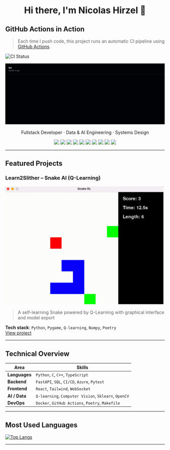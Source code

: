 
<!--
**Np93/Np93** is a ✨ _special_ ✨ repository because its `README.md` (this file) appears on your GitHub profile.

Here are some ideas to get you started:

- 🔭 I’m currently working on ...
- 🌱 I’m currently learning ...
- 👯 I’m looking to collaborate on ...
- 🤔 I’m looking for help with ...
- 💬 Ask me about ...
- 📫 How to reach me: ...
- 😄 Pronouns: ...
- ⚡ Fun fact: ...
-->


<h1 align="center">Hi there, I'm Nicolas Hirzel 👋</h1>

## GitHub Actions in Action

> Each time I push code, this project runs an automatic CI pipeline using [GitHub Actions](https://docs.github.com/en/actions).

![CI Status](https://github.com/Np93/Np93/actions/workflows/ci.yml/badge.svg)

<p align="center">
  <img src="assets/github_actions_demo.gif" width="600" alt="GitHub Actions demo in terminal" />
</p>

<p align="center">
Fullstack Developer · Data & AI Engineering · Systems Design
</p>

<p align="center">
  <img src="https://img.shields.io/badge/Python-3.11-blue?logo=python" />
  <img src="https://img.shields.io/badge/C++-Modern-informational?logo=c%2B%2B" />
  <img src="https://img.shields.io/badge/FastAPI-Asynchronous-green?logo=fastapi" />
  <img src="https://img.shields.io/badge/React-Components-blue?logo=react" />
  <img src="https://img.shields.io/badge/PostgreSQL-SQL-blue?logo=postgresql" />
  <img src="https://img.shields.io/badge/Docker-DevOps-blue?logo=docker" />
  <img src="https://img.shields.io/badge/WebSocket-RealTime-blue?logo=websocket" />
  <img src="https://img.shields.io/badge/GitHub-Version%20Control-181717?logo=github" />
  <img src="https://img.shields.io/badge/C-LowLevel-blue?logo=c" />
  <img src="https://img.shields.io/badge/Poetry-PackageManager-60A5FA?logo=python" />
</p>

---

## Featured Projects

### Learn2Slither – Snake AI (Q-Learning)
<img src="assets/learn2slither_demo.gif" width="500"/>

> A self-learning Snake powered by Q-Learning with graphical interface and model export

**Tech stack**: `Python`, `Pygame`, `Q-learning`, `Numpy`, `Poetry`  
[View project](https://github.com/Np93/Learn2Slither)

---

<!-- ### Gomoku AI – Strategic Game with MinMax AI
<img src="assets/gomoku_demo.gif" width="500"/>

> MinMax AI implemented in C++ with Pybind11 bridge and heuristics, fully playable UI

**Tech stack**: `C++`, `Pybind11`, `Python`, `Pygame`, `MinMax`, `Game Heuristics`  
[View project](https://github.com/Np93/GomokuAI) -->

<!-- --- -->

<!-- ### MatchApp – Real-Time Dating Platform
<img src="assets/matchapp_demo.png" width="500"/>

> Matching, filters, chat, video calls – built from scratch with async API and modern UI

**Tech stack**: `FastAPI`, `React`, `PostgreSQL`, `WebRTC`, `Tailwind CSS`, `Docker`  
[View project](https://github.com/Np93/MatchApp) -->

<!-- --- -->

## Technical Overview

| Area            | Skills |
|------------------|--------|
| **Languages**     | `Python`, `C`, `C++`, `TypeScript` |
| **Backend**       | `FastAPI`, `SQL`, `CI/CD`, `Azure`, `Pytest` |
| **Frontend**      | `React`, `Tailwind`, `WebSocket` |
| **AI / Data**     | `Q-learning`, `Computer Vision`, `Sklearn`, `OpenCV` |
| **DevOps**        | `Docker`, `GitHub Actions`, `Poetry`, `Makefile` |

---

## Most Used Languages

[![Top Langs](https://github-readme-stats.vercel.app/api/top-langs/?username=Np93&layout=compact&langs_count=8&theme=default)](https://github.com/anuraghazra/github-readme-stats)

---